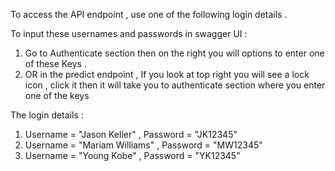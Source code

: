 To access the API endpoint , use one of the following login details . 

To input these usernames and passwords in swagger UI : 

1. Go to Authenticate section then on the right you will options to enter one of these Keys .
2. OR in the predict endpoint , If you look at top right you will see a lock icon , click it then it will take you to authenticate section where you enter one of the keys 

The login details : 

1. Username = "Jason Keller" , Password = "JK12345"
2. Username = "Mariam Williams" , Password = "MW12345"
3. Username = "Young Kobe" , Password = "YK12345"
